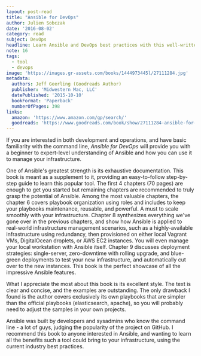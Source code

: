 ```yaml
---
layout: post-read
title: "Ansible for DevOps"
author: Julien Sobczak
date: '2016-08-02'
category: read
subject: DevOps
headline: Learn Ansible and DevOps best practices with this well-written and technically excellent guide
note: 16
tags:
  - tool
  - devops
image: 'https://images.gr-assets.com/books/1444973445l/27111284.jpg'
metadata:
  authors: Jeff Geerling (Goodreads Author)
  publisher: 'Midwestern Mac, LLC'
  datePublished: '2015-10-10'
  bookFormat: 'Paperback'
  numberOfPages: 398
links:
  amazon: 'https://www.amazon.com/gp/search/'
  goodreads: 'https://www.goodreads.com/book/show/27111284-ansible-for-devops'
---
```


If you are interested in both development and operations, and have basic familiarity with the command line, *Ansible for DevOps* will provide you with a beginner to expert-level understanding of Ansible and how you can use it to manage your infrastructure.

One of Ansible's greatest strength is its exhaustive documentation. This book is meant as a supplement to it, providing an easy-to-follow step-by-step guide to learn this popular tool. The first 4 chapters (70 pages) are enough to get you started but remaining chapters are recommended to truly grasp the potential of Ansible. Among the most valuable chapters, the chapter 6 covers playbook organization using roles and includes to keep your playbooks maintenance, reusable, and powerful. A must to scale smoothly with your infrastructure. Chapter 8 synthesizes everything we've gone over in the previous chapters, and show how Ansible is applied to real-world infrastructure management scenarios, such as a highly-available infrastructure using redundancy, then provisioned on either local Vagrant VMs, DigitalOcean droplets, or AWS EC2 instances. You will even manage your local workstation with Ansible itself. Chapter 9 discusses deployment strategies: single-server, zero-downtime with rolling upgrade, and blue-green deployments to test your new infrastructure, and automatically cut over to the new instances. This book is the perfect showcase of all the impressive Ansible features.

What I appreciate the most about this book is its excellent style. The text is clear and concise, and the examples are outstanding. The only drawback I found is the author covers exclusively its own playbooks that are simpler than the official playbooks (elasticsearch, apache), so you will probably need to adjust the samples in your own projects.

Ansible was built by developers and sysadmins who know the command line - a lot of guys, judging the popularity of the project on GitHub. I recommend this book to anyone interested in Ansible, and wanting to learn all the benefits such a tool could bring to your infrastructure, using the current industry best practices.

